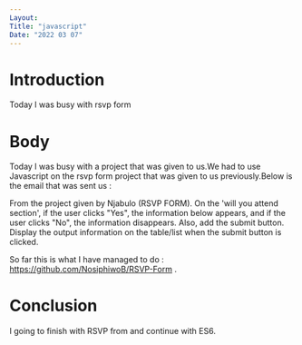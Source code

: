 ```yaml
---
Layout:
Title: "javascript"
Date: "2022 03 07"
---
```


# Introduction
Today I was busy with rsvp form

# Body
Today I was busy with a project that was given to us.We had to use Javascript on the rsvp form project that was given to us previously.Below is the email that was sent us :

From the project given by Njabulo (RSVP FORM). On the 'will you attend section', if the user clicks "Yes", the information below appears, and if the user clicks "No", the information disappears. Also, add the submit button. Display the output information on the table/list when the submit button is clicked.

So far this is what I have managed to do : https://github.com/NosiphiwoB/RSVP-Form .

# Conclusion
I going to finish with RSVP from and continue with ES6.


